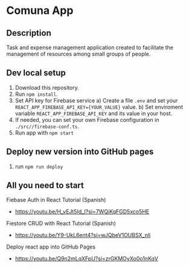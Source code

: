 # Comuna App

## Description
Task and expense management application created to facilitate the management of resources among small groups of people.

## Dev local setup
1. Download this repository.
2. Run `npm install`.
3. Set API key for Firebase service
    a) Create a file `.env` and set your `REACT_APP_FIREBASE_API_KEY={YOUR_VALUE}` value.
    b) Set enviroment variable `REACT_APP_FIREBASE_API_KEY` and its value in your host.
4. If needed, you can set your own Firebase configuration in `./src//firebase-conf.ts`.
5. Run app with `npm start`


## Deploy new version into GitHub pages
1. run `npm run deploy`


## All you need to start
Fiebase Auth in React Tutorial (Spanish)
* https://youtu.be/H_vEJt5Id_I?si=7WQiKqFGD5xco5HE

Fiestore CRUD with React Tutorial (Spanish)
* https://youtu.be/Y9-UkL6ent4?si=wJQbeV1OUBSX_nli

Deploy react app into GitHub Pages
* https://youtu.be/Q9n2mLqXFpU?si=zrGKMOyXo0o1nKqV